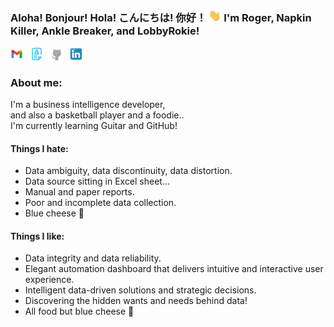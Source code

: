 ### Aloha! Bonjour! Hola! こんにちは! 你好！ <img src="media/Waving hand.webp" width="20">  I'm Roger, Napkin Killer, Ankle Breaker, and LobbyRokie!


[<img src="media/Gmail Icon new.png" width="20">](mailto:rogerchen0418@gmail.com) &nbsp;
[<img src="media/Resume Blue.png" width="20">](https://lobbyrokie.github.io/cv/) &nbsp; 
[<img src="media/GitHub icon 3.png" width="20">](https://github.com/LobbyRokie) &nbsp;
[<img src="media/Linkedin icon 3.png" width="20">](https://www.linkedin.com/in/rogerchen0418/) <br>


### About me:
I'm a business intelligence developer, <br>
and also a basketball player and a foodie.. <br>
I'm currently learning Guitar and GitHub!

#### Things I hate:
* Data ambiguity, data discontinuity, data distortion.
* Data source sitting in Excel sheet...
* Manual and paper reports.
* Poor and incomplete data collection.
* Blue cheese 🤮

#### Things I like:
* Data integrity and data reliability.
* Elegant automation dashboard that delivers intuitive and interactive user experience. 
* Intelligent data-driven solutions and strategic decisions.
* Discovering the hidden wants and needs behind data!
* All food but blue cheese 🙂
<br>


<!--
**LobbyRokie/LobbyRokie** is a ✨ _special_ ✨ repository because its `README.md` (this file) appears on your GitHub profile.

Here are some ideas to get you started:

- 🔭 I’m currently working on ...
- 🌱 I’m currently learning ...
- 👯 I’m looking to collaborate on ...
- 🤔 I’m looking for help with ...
- 💬 Ask me about ...
- 📫 How to reach me: ...
- 😄 Pronouns: ...
- ⚡ Fun fact: ...
-->
